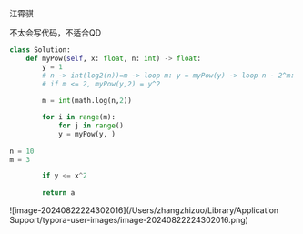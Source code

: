江霄骐

不太会写代码，不适合QD



~~~python
class Solution:
    def myPow(self, x: float, n: int) -> float:
        y = 1
        # n -> int(log2(n))=m -> loop m: y = myPow(y) -> loop n - 2^m: y *= x
        # if m <= 2, myPow(y,2) = y^2
        
        m = int(math.log(n,2))

        for i in range(m):
            for j in range()
            y = myPow(y, )
            
n = 10
m = 3

        if y <= x^2
 
        return a
~~~

![image-20240822224302016](/Users/zhangzhizuo/Library/Application Support/typora-user-images/image-20240822224302016.png)

